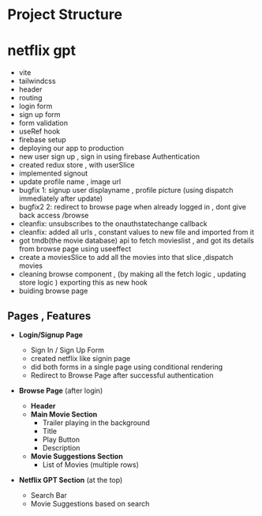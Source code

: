 # Project Structure


# netflix gpt
- vite
- tailwindcss
- header
- routing
- login form
- sign up form
- form validation 
- useRef hook
- firebase setup
- deploying our app to production
- new user sign up , sign in using firebase Authentication
- created redux store , with userSlice 
- implemented signout
- update profile name , image url
- bugfix 1: signup user displayname , profile picture (using dispatch immediately after update)
- bugfix2 2: redirect to browse page when already logged in , dont give back access /browse
- cleanfix: unsubscribes to the onauthstatechange callback
- cleanfix: added all urls , constant values to new file and imported from it
- got tmdb(the movie database) api to fetch movieslist , and got its details from browse page using useeffect
- create a moviesSlice to add all the movies into that slice ,dispatch movies 
- cleaning browse component , (by making all the fetch logic , updating store logic ) exporting this as new hook 
- buiding browse page 


## Pages , Features

- **Login/Signup Page**
  - Sign In / Sign Up Form
  - created netflix like signin page
  - did both forms in a single page using conditional rendering
  - Redirect to Browse Page after successful authentication

- **Browse Page** (after login)
  - **Header**
  - **Main Movie Section**
    - Trailer playing in the background
    - Title
    - Play Button
    - Description
  - **Movie Suggestions Section**
    - List of Movies (multiple rows)

- **Netflix GPT Section** (at the top)
  - Search Bar
  - Movie Suggestions based on search
